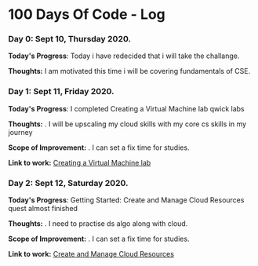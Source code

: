 # 100 Days Of Code - Log


### Day 0: Sept 10, Thursday 2020. 

**Today's Progress**: Today i have redecided that i will take the challange.

**Thoughts:** I am motivated this time i will be covering fundamentals of CSE. 


### Day 1: Sept 11, Friday 2020. 

**Today's Progress**: I completed Creating a Virtual Machine lab qwick labs 

**Thoughts:** . I will be upscaling my cloud skills with my core cs skills in my journey 

**Scope of Improvement:** . I can set a fix time for studies.

**Link to work:** [Creating a Virtual Machine lab](https://www.qwiklabs.com/focuses/3563?parent=catalog)


### Day 2: Sept 12, Saturday 2020. 

**Today's Progress**: Getting Started: Create and Manage Cloud Resources quest almost finished

**Thoughts:** . I need to practise ds algo along with cloud.

**Scope of Improvement:** . I can set a fix time for studies.

**Link to work:** [ Create and Manage Cloud Resources](https://www.qwiklabs.com/quests/120)

